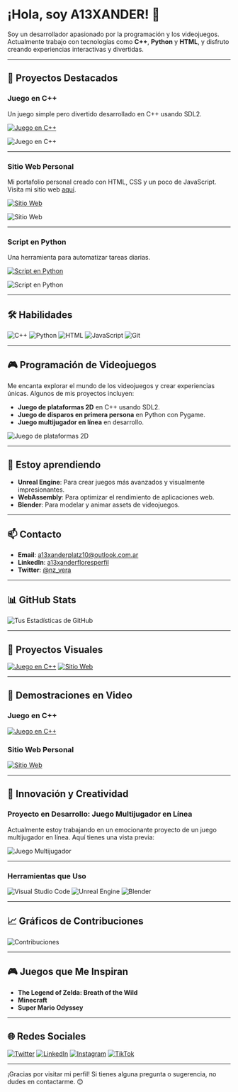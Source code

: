# ¡Hola, soy A13XANDER! 👋

Soy un desarrollador apasionado por la programación y los videojuegos. Actualmente trabajo con tecnologías como **C++**, **Python** y **HTML**, y disfruto creando experiencias interactivas y divertidas.

---

## 🚀 Proyectos Destacados

### **Juego en C++**
Un juego simple pero divertido desarrollado en C++ usando SDL2.

[![Juego en C++](https://ibb.co/jgd4qgZ)](enlace)

![Juego en C++](https://via.placeholder.com/400x200?text=Captura+de+pantalla+del+juego)

---

### **Sitio Web Personal**
Mi portafolio personal creado con HTML, CSS y un poco de JavaScript. Visita mi sitio web [aquí](https://a13xanderplatz.neocities.org/).

[![Sitio Web](https://img.shields.io/badge/Sitio_Web-Visitar-blue?style=for-the-badge)](https://a13xanderplatz.neocities.org/)

![Sitio Web](https://via.placeholder.com/400x200?text=Captura+de+pantalla+del+sitio)

---

### **Script en Python**
Una herramienta para automatizar tareas diarias.

[![Script en Python](https://img.shields.io/badge/Script_Python-Ver_Código-orange?style=for-the-badge)](enlace)

![Script en Python](https://via.placeholder.com/400x200?text=Captura+de+pantalla+del+script)

---

## 🛠️ Habilidades

![C++](https://img.shields.io/badge/C%2B%2B-00599C?style=for-the-badge&logo=c%2B%2B&logoColor=white)
![Python](https://img.shields.io/badge/Python-3776AB?style=for-the-badge&logo=python&logoColor=white)
![HTML](https://img.shields.io/badge/HTML-E34F26?style=for-the-badge&logo=html5&logoColor=white)
![JavaScript](https://img.shields.io/badge/JavaScript-F7DF1E?style=for-the-badge&logo=javascript&logoColor=black)
![Git](https://img.shields.io/badge/Git-F05032?style=for-the-badge&logo=git&logoColor=white)

---

## 🎮 Programación de Videojuegos

Me encanta explorar el mundo de los videojuegos y crear experiencias únicas. Algunos de mis proyectos incluyen:

- **Juego de plataformas 2D** en C++ usando SDL2.
- **Juego de disparos en primera persona** en Python con Pygame.
- **Juego multijugador en línea** en desarrollo.

![Juego de plataformas 2D](https://via.placeholder.com/400x200?text=Captura+de+pantalla+del+juego+2D)

---

## 🌱 Estoy aprendiendo

- **Unreal Engine**: Para crear juegos más avanzados y visualmente impresionantes.
- **WebAssembly**: Para optimizar el rendimiento de aplicaciones web.
- **Blender**: Para modelar y animar assets de videojuegos.

---

## 📫 Contacto

- **Email**: [a13xanderplatz10@outlook.com.ar](mailto:a13xanderplatz10@outlook.com.ar)
- **LinkedIn**: [a13xanderfloresperfil](https://www.linkedin.com/in/alexanderfloresperfil/)
- **Twitter**: [@nz_vera](https://x.com/nz_vera)

---

## 📊 GitHub Stats

![Tus Estadísticas de GitHub](https://github-readme-stats.vercel.app/api?username=a13xanderflores&show_icons=true&theme=dark)

---

## 🎨 Proyectos Visuales

[![Juego en C++](https://img.shields.io/badge/Juego_C%2B%2B-Ver_Demo-brightgreen?style=for-the-badge)](enlace)
[![Sitio Web](https://img.shields.io/badge/Sitio_Web-Visitar-blue?style=for-the-badge)](https://a13xanderplatz.neocities.org/)

---

## 🎥 Demostraciones en Video

### **Juego en C++**
[![Juego en C++](https://img.shields.io/badge/Ver_Video-Juego_C%2B%2B-red?style=for-the-badge)](enlace)

### **Sitio Web Personal**
[![Sitio Web](https://img.shields.io/badge/Ver_Video-Sitio_Web-red?style=for-the-badge)](enlace)

---

## 🌟 Innovación y Creatividad

### **Proyecto en Desarrollo: Juego Multijugador en Línea**
Actualmente estoy trabajando en un emocionante proyecto de un juego multijugador en línea. Aquí tienes una vista previa:

![Juego Multijugador](https://via.placeholder.com/400x200?text=Vista+previa+del+juego+multijugador)

---

### **Herramientas que Uso**

![Visual Studio Code](https://img.shields.io/badge/Visual_Studio_Code-007ACC?style=for-the-badge&logo=visual-studio-code&logoColor=white)
![Unreal Engine](https://img.shields.io/badge/Unreal_Engine-313131?style=for-the-badge&logo=unreal-engine&logoColor=white)
![Blender](https://img.shields.io/badge/Blender-F5792A?style=for-the-badge&logo=blender&logoColor=white)

---

## 📈 Gráficos de Contribuciones

![Contribuciones](https://github-readme-streak-stats.herokuapp.com/?user=a13xanderflores&theme=dark)

---

## 🎮 Juegos que Me Inspiran

- **The Legend of Zelda: Breath of the Wild**
- **Minecraft**
- **Super Mario Odyssey**

---

## 🌐 Redes Sociales

[![Twitter](https://img.shields.io/badge/Twitter-1DA1F2?style=for-the-badge&logo=twitter&logoColor=white)](https://x.com/nz_vera)
[![LinkedIn](https://img.shields.io/badge/LinkedIn-0077B5?style=for-the-badge&logo=linkedin&logoColor=white)](https://www.linkedin.com/in/alexanderfloresperfil/)
[![Instagram](https://img.shields.io/badge/Instagram-E4405F?style=for-the-badge&logo=instagram&logoColor=white)](https://www.instagram.com/a13xanderplatz)
[![TikTok](https://img.shields.io/badge/TikTok-000000?style=for-the-badge&logo=tiktok&logoColor=white)](https://www.tiktok.com/@a13xanderplatz)

---

¡Gracias por visitar mi perfil! Si tienes alguna pregunta o sugerencia, no dudes en contactarme. 😊
